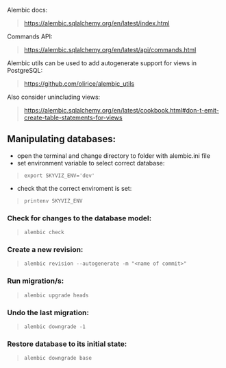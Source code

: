 Alembic docs:
> https://alembic.sqlalchemy.org/en/latest/index.html

Commands API:
> https://alembic.sqlalchemy.org/en/latest/api/commands.html

Alembic utils can be used to add autogenerate support for views in PostgreSQL:
> https://github.com/olirice/alembic_utils

Also consider unincluding views:
> https://alembic.sqlalchemy.org/en/latest/cookbook.html#don-t-emit-create-table-statements-for-views


## Manipulating databases:

- open the terminal and change directory to folder with alembic.ini file
- set environment variable to select correct database:

> `export SKYVIZ_ENV='dev'`

- check that the correct enviroment is set:

> `printenv SKYVIZ_ENV`

### Check for changes to the database model:

> `alembic check`

### Create a new revision:

> `alembic revision --autogenerate -m "<name of commit>"`

### Run migration/s:

> `alembic upgrade heads`

### Undo the last migration:

> `alembic downgrade -1`

### Restore database to its initial state:

> `alembic downgrade base`
